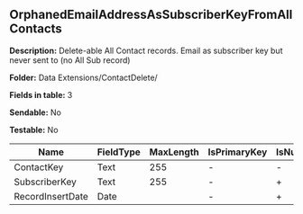 ## OrphanedEmailAddressAsSubscriberKeyFromAllContacts

**Description:** Delete-able All Contact records. Email as subscriber key but never sent to (no All Sub record)

**Folder:** Data Extensions/ContactDelete/

**Fields in table:** 3

**Sendable:** No

**Testable:** No

| Name | FieldType | MaxLength | IsPrimaryKey | IsNullable | DefaultValue |
| --- | --- | --- | --- | --- | --- |
| ContactKey | Text | 255 | - | - |  |
| SubscriberKey | Text | 255 | - | + |  |
| RecordInsertDate | Date |  | - | + | GetDate() |
